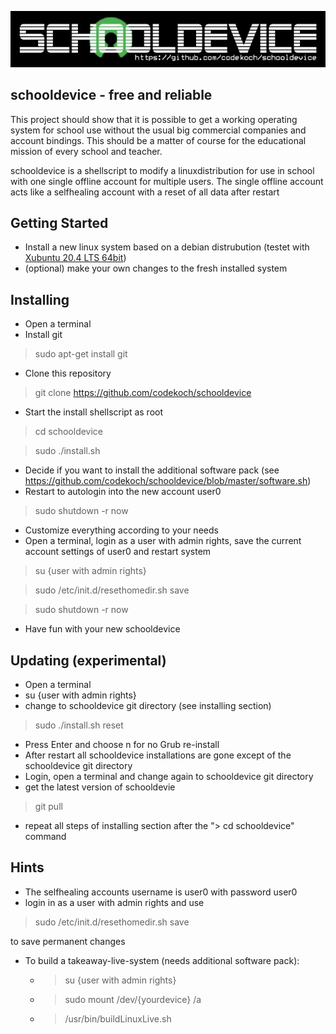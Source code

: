 ![schooldevice](https://github.com/codekoch/schooldevice/blob/master/schooldevice.jpg)
## schooldevice - free and reliable
This project should show that it is possible to get a working operating system for school use without the usual big commercial companies and account bindings. This should be a matter of course for the educational mission of every school and teacher.  

schooldevice is a shellscript to modify a linuxdistribution for use in school with one single offline account for multiple users.
The single offline account acts like a selfhealing account with a reset of all data after restart

## Getting Started
- Install a new linux system based on a debian distrubution (testet with <a href=https://xubuntu.org/>Xubuntu 20.4 LTS 64bit</a>)
- (optional) make your own changes to the fresh installed system
## Installing
- Open a terminal
- Install git
> sudo apt-get install git
- Clone this repository
> git clone https://github.com/codekoch/schooldevice
- Start the install shellscript as root 
> cd schooldevice

> sudo ./install.sh
- Decide if you want to install the additional software pack (see https://github.com/codekoch/schooldevice/blob/master/software.sh)
- Restart to autologin into the new account user0
> sudo shutdown -r now
- Customize everything according to your needs
- Open a terminal, login as a user with admin rights, save the current account settings of user0 and restart system
> su {user with admin rights}

> sudo /etc/init.d/resethomedir.sh save

> sudo shutdown -r now
- Have fun with your new schooldevice 

## Updating (experimental)
- Open a terminal
- su {user with admin rights}
- change to schooldevice git directory (see installing section)
> sudo ./install.sh reset 
- Press Enter and choose n for no Grub re-install 
- After restart all schooldevice installations are gone except of the schooldevice git directory
- Login, open a terminal and change again to schooldevice git directory
- get the latest version of schooldevie

> git pull

- repeat all steps of installing section after the "> cd schooldevice" command 

## Hints
- The selfhealing accounts username is user0 with password user0 
- login in as a user with admin rights and use 

> sudo /etc/init.d/resethomedir.sh save

to save permanent changes   
- To build a takeaway-live-system (needs additional software pack):
    - >su {user with admin rights}
    - >sudo mount /dev/{yourdevice} /a
    - >/usr/bin/buildLinuxLive.sh
